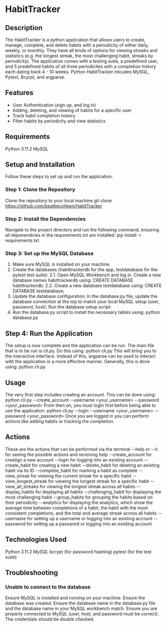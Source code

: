 # HabitTracker

## Description
The HabitTracker is a python application that allows users to create, manage, complete, and delete habits with a periodicity of either daily, weekly, or monthly. They have all kinds of options for viewing streaks and statistics (e.g. the longest streak, the most challenging habit, streaks by periodicity).
The application comes with a testing suite, a predefined user, and 5 predefined habits of all three periodicites with a completion history each dating back 4 - 10 weeks.
Python HabitTracker inlcudes MySQL, Pytest, Bcyrpt, and argparse.

## Features
- User Authentication (sign up, and log in)
- Adding, deleting, and viewing of habits for a specific user
- Track habit completion history
- Filter habits by periodicity and view statistics

## Requirements
Python 3.11.2
MySQL

## Setup and Installation
Follow these steps to set up and run the application:
### Step 1: Clone the Repository
Clone the repository to your local machine
git clone https://github.com/beattiecolleen/HabitTracker

### Step 2: Install the Dependencies
Navigate to the project directory and run the following command, ensuring all depenendcies in the requirements.txt are installed.
pip install -r requirements.txt

### Step 3: Set up the MySQL Database
1. Make sure MySQL is installed on your machine.
2. Create the databases (habittrackerdb for the app, testdatabase for the pytest test suite):
2.1. Open MySQL Workbench and log in. Create a new database names habittrackerdb using:
CREATE DATABASE habittrackerdb;
2.2. Create a new database testdatabase using:
CREATE DATABASE testdatabase;
3. Update the database configuration:
In the database.py file, update the database connection at the top to match your local MySQL setup (user, password, host).
Run the database setup script:
4. Run the database.py script to install the necessary tables using:
python database.py

## Step 4: Run the Application
The setup is now complete and the application can be run.
The main file that is to be run is cli.py. Do this using:
python cli.py
This will bring you to the interactive interface.
Instead of this, argparse can be used to interact with the application in a more effective manner. Generally, this is done using:
python cli.py <action>

## Usage
The very first step includes creating an account.
This can be done using:
python cli.py --create_account --username <your_username> --password <your_password>
From then on, you must login first before being able to use the application:
python cli.py --login --username <your_username> --password <your_password> <action>
Once you are logged in you can perform actions like adding habits or tracking the completion.

## Actions
These are the actions that can be performed via the terminal
--help or --h for seeing the possible actions and receiving help
--create_account for creatign a new account
--login for logging into an existing account
--create_habit for creating a new habit
--delete_habit for deleting an existing habit via its ID
--complete_habit for marking a habit as complete
--view_streak for viewing the current streak for a specific habit
--view_longest_streak for viewing the longest streak for a specific habit
--view_all_streaks for viewing the longest streak across all habits
--display_habits for displaying all habits
--challenging_habit for displaying the most challenging habit
--group_habits for grouping the habits based on their periodicity
--analytics for displaying the analytics, which show the average time between completions of a habit, the habit with the most consistent completions, and the total and average streak across all habits
--username for setting up a username or logging into an existing account
--password for setting up a password or logging into an existing account

## Technologies Used
Python 3.11.2
MySQL
bcrypt (for password hashing)
pytest (for the test suite)

## Troubleshooting
### Unable to connect to the database
Ensure MySQL is installed and running on your machine.
Ensure the database was created.
Ensure the database name in the database.py file and the database name in your MySQL workbench match.
Ensure you are properly connected to MySQL (user, host, and password must be correct). The credentials should be double checked.
